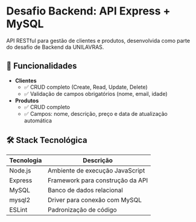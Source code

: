 # Desafio Backend: API Express + MySQL

API RESTful para gestão de clientes e produtos, desenvolvida como parte do desafio de Backend da UNILAVRAS.

## 📌 Funcionalidades

- **Clientes**
  - ✅ CRUD completo (Create, Read, Update, Delete)
  - ✅ Validação de campos obrigatórios (nome, email, idade)
- **Produtos**
  - ✅ CRUD completo
  - ✅ Campos: nome, descrição, preço e data de atualização automática

## 🛠️ Stack Tecnológica

| Tecnologia       | Descrição                           |
|------------------|-------------------------------------|
| Node.js          | Ambiente de execução JavaScript     |
| Express          | Framework para construção da API    |
| MySQL            | Banco de dados relacional           |
| mysql2           | Driver para conexão com MySQL       |
| ESLint           | Padronização de código              |